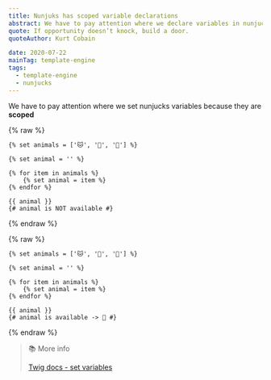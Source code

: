 ```yaml
---
title: Nunjuks has scoped variable declarations
abstract: We have to pay attention where we declare variables in nunjucks, because they are scoped!
quote: If opportunity doesn’t knock, build a door.
quoteAuthor: Kurt Cobain

date: 2020-07-22
mainTag: template-engine
tags:
  - template-engine
  - nunjucks
---
```


We have to pay attention where we set nunjucks variables because they are **scoped**

{% raw %}
  ```twig
  {% set animals = ['🐱', '🐶', '🐺'] %}

  {% set animal = '' %}

  {% for item in animals %}
      {% set animal = item %}
  {% endfor %}

  {{ animal }}
  {# animal is NOT available #}
  ```
{% endraw %}

{% raw %}
  ```twig
  {% set animals = ['🐱', '🐶', '🐺'] %}

  {% set animal = '' %}

  {% for item in animals %}
      {% set animal = item %}
  {% endfor %}

  {{ animal }}
  {# animal is available -> 🐺 #}
  ```
{% endraw %}

> 📚 More info
>
> [Twig docs - set variables](https://twig.symfony.com/doc/3.x/tags/set.html)

